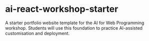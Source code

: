 # ai-react-workshop-starter
A starter portfolio website template for the AI for Web Programming workshop. Students will use this foundation to practice AI-assisted customisation and deployment.
